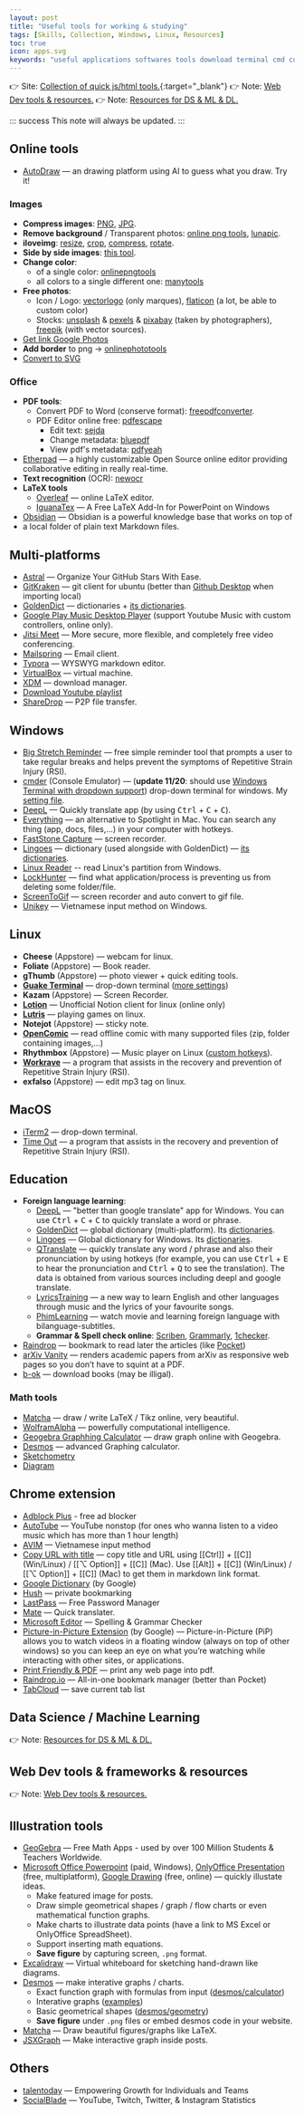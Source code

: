 ```yaml
---
layout: post
title: "Useful tools for working & studying"
tags: [Skills, Collection, Windows, Linux, Resources]
toc: true
icon: apps.svg
keywords: "useful applications softwares tools download terminal cmd commander cmder unikey vietnamese input keyboard screen to gif recorder lock hunter delete apps soft goldendict dictionary lingoes deepl translate qtranslate hotkeys google deep learning machine collection reminder stretch RSI manager IDM XDM Repetitive Strain Injury iterm2 guake drop-down quick open commanline workrave time out screentogif everything spotlight Qtranslate tabcloud avim flash video downloader hush mate pdf printer internet image photo compression jpeg png remove background transparent luna lunapic resize images iloveimg side by movie relax drawing graphviz data science dataframe huge vaex linux app ubuntu pop os mac macos office online multi platform unix windows education chrome extension plugin math html character terms application framework js java script bookmarks drawing font Illustration tools"
---
```


👉 Site: [Collection of quick js/html tools.](https://dinhanhthi.github.io/tools/){:target="_blank"}
👉 Note: [Web Dev tools & resources.](/web-dev-tools-resources/)
👉 Note: [Resources for DS & ML & DL.](/data-ml-tools-resources/)

::: success
This note will always be updated.
:::

## Online tools

- [AutoDraw](https://www.autodraw.com/) — an drawing platform using AI to guess what you draw. Try it!

### Images

- **Compress images**: [PNG](https://compresspng.com/), [JPG](https://compressjpeg.com/).
- **Remove background** / Transparent photos: [online png tools](https://onlinepngtools.com/create-transparent-png), [lunapic](https://www5.lunapic.com/editor/).
- **iloveimg**: [resize](https://www.iloveimg.com/resize-image), [crop](https://www.iloveimg.com/crop-image), [compress](https://www.iloveimg.com/compress-image), [rotate](https://www.iloveimg.com/rotate-image).
- **Side by side images**: [this tool](https://www.imgonline.com.ua/eng/combine-two-images-into-one.php).
- **Change color**:
   - of a single color: [onlinepngtools](https://onlinepngtools.com/change-png-color)
   - all colors to a single different one: [manytools](https://manytools.org/image/colorize-filter/)
- **Free photos**:
   - Icon / Logo: [vectorlogo](https://www.vectorlogo.zone/) (only marques), [flaticon](https://www.flaticon.com) (a lot, be able to custom color)
   - Stocks: [unsplash](https://unsplash.com/) & [pexels](https://www.pexels.com/) & [pixabay](https://pixabay.com/) (taken by photographers), [freepik](https://www.freepik.com/) (with vector sources).
- [Get link Google Photos](https://www.publicalbum.org/blog/embed-google-photos-video)
- **Add border** to png -> [onlinephototools](https://onlinepngtools.com/add-png-border)
- [Convert to SVG](https://www.pngtosvg.com/)

### Office

- **PDF tools**:
   - Convert PDF to Word (conserve format): [freepdfconverter](https://www.freepdfconvert.com/).
   - PDF Editor online free: [pdfescape](https://www.pdfescape.com/)
     - Edit text: [sejda](https://www.sejda.com/)
     - Change metadata: [bluepdf](http://bluepdf.com/)
     - View pdf's metadata: [pdfyeah](https://www.pdfyeah.com/view-pdf-metadata/)
- [Etherpad](https://etherpad.org/) — a highly customizable Open Source online editor providing collaborative editing in really real-time.
- **Text recognition** (OCR): [newocr](https://www.newocr.com/)
- **LaTeX tools**
   - [Overleaf](https://www.overleaf.com/) — online LaTeX editor.
   - [IguanaTex](http://www.jonathanleroux.org/software/iguanatex/) — A Free LaTeX Add-In for PowerPoint on Windows
- [Obsidian](https://obsidian.md/) — Obsidian is a powerful knowledge base that works on top of
- a local folder of plain text Markdown files.


## Multi-platforms

- [Astral](https://app.astralapp.com/auth) — Organize Your GitHub Stars With Ease.
- [GitKraken](https://www.gitkraken.com/) — git client for ubuntu (better than [Github Desktop](https://desktop.github.com/) when importing local)
- [GoldenDict](https://github.com/goldendict/goldendict/wiki/Early-Access-Builds-for-Windows?fbclid=IwAR3RVcLdpkpL2B3f1-EAiCzRqjInpy21BltlHs9SwryGuEcQ_VQPB6lftTA) — dictionaries + [its dictionaries](https://drive.google.com/open?id=1jna8_grA-wyhPrq8BiB7ypadvW3tTlIv).
- [Google Play Music Desktop Player](https://www.googleplaymusicdesktopplayer.com/) (support Youtube Music with custom controllers, online only).
- [Jitsi Meet](https://jitsi.org/jitsi-meet/) — More secure, more flexible, and completely free video conferencing.
- [Mailspring](https://getmailspring.com/) — Email client.
- [Typora](https://typora.io/) — WYSWYG markdown editor.
- [VirtualBox](https://www.virtualbox.org/) — virtual machine.
- [XDM](http://xdman.sourceforge.net/#downloads) — download manager.
- [Download Youtube playlist](https://loader.to/)
- [ShareDrop](https://www.sharedrop.io/) — P2P file transfer.

## Windows

- [Big Stretch Reminder](https://monkeymatt.com/bigstretch/) — free simple reminder tool that prompts a user to take regular breaks and helps prevent the symptoms of Repetitive Strain Injury (RSI).
- [cmder](https://cmder.net/) (Console Emulator) — (__update 11/20__: should use [Windows Terminal with dropdown support](/terminal#windows)) drop-down terminal for windows. My [setting file](https://github.com/dinhanhthi/scripts/blob/master/settings/windows/user-ConEmu.xml).
- [DeepL](https://deepl.com/) — Quickly translate app (by using <kbd>Ctrl</kbd> + <kbd>C</kbd> + <kbd>C</kbd>).
- [Everything](https://www.voidtools.com/) — an alternative to Spotlight in Mac. You can search any thing (app, docs, files,...) in your computer with hotkeys.
- [FastStone Capture](https://www.faststone.org/index.htm) — screen recorder.
- [Lingoes](http://www.lingoes.net/) — dictionary (used alongside with GoldenDict) — [its dictionaries](https://drive.google.com/open?id=1LlCtGewKiLMil-7aQFEy_tu4ir1eC_6l).
- [Linux Reader](https://www.diskinternals.com/linux-reader/) -- read Linux's partition from Windows.
- [LockHunter](https://lockhunter.com/) — find what application/process is preventing us from deleting some folder/file.
- [ScreenToGif](https://www.screentogif.com/) — screen recorder and auto convert to gif file.
- [Unikey](https://www.unikey.org/) — Vietnamese input method on Windows.

## Linux

- **Cheese** (Appstore) — webcam for linux.
- **Foliate** (Appstore) — Book reader.
- **gThumb** (Appstore) — photo viewer + quick editing tools.
- [**Guake Terminal**](http://guake-project.org/) — drop-down terminal ([more settings](terminal#guake-terminal))
- **Kazam** (Appstore) — Screen Recorder.
- [**Lotion**](https://github.com/puneetsl/lotion) — Unofficial Notion client for linux (online only)
- [**Lutris**](https://lutris.net/) — playing games on linux.
- **Notejot** (Appstore) — sticky note.
- [**OpenComic**](https://github.com/ollm/OpenComic) — read offline comic with many supported files (zip, folder containing images,...)
- **Rhythmbox** (Appstore) — Music player on Linux ([custom hotkeys](/linux-tips#media—photo—music)).
- [**Workrave**](http://www.workrave.org/) — a program that assists in the recovery and prevention of Repetitive Strain Injury (RSI).
- **exfalso** (Appstore) — edit mp3 tag on linux.

## MacOS

- [iTerm2](https://www.iterm2.com/) — drop-down terminal.
- [Time Out](https://apps.apple.com/us/app/time-out-free/id402592703?mt=12) — a program that assists in the recovery and prevention of Repetitive Strain Injury (RSI).

## Education

- **Foreign language learning**:
   - [DeepL](https://deepl.com/) — "better than google translate" app for Windows. You can use <kbd>Ctrl</kbd> + <kbd>C</kbd> + <kbd>C</kbd> to quickly translate a word or phrase.
   - [GoldenDict](https://github.com/goldendict/goldendict/wiki/Early-Access-Builds-for-Windows?fbclid=IwAR3RVcLdpkpL2B3f1-EAiCzRqjInpy21BltlHs9SwryGuEcQ_VQPB6lftTA) — global dictionary (multi-platform). Its [dictionaries](https://drive.google.com/open?id=1jna8_grA-wyhPrq8BiB7ypadvW3tTlIv).
   - [Lingoes](http://www.lingoes.net/) — Global dictionary for Windows. Its [dictionaries](https://drive.google.com/open?id=1LlCtGewKiLMil-7aQFEy_tu4ir1eC_6l).
   - [QTranslate](https://quest-app.appspot.com/) — quickly translate any word / phrase and also their pronunciation by using hotkeys (for example, you can use <kbd>Ctrl</kbd> + <kbd>E</kbd> to hear the pronunciation and <kbd>Ctrl</kbd> + <kbd>Q</kbd> to see the translation). The data is obtained from various sources including deepl and google translate.
   - [LyricsTraining](https://lyricstraining.com/) — a new way to learn English and other languages through music and the lyrics of your favourite songs.
   - [PhimLearning](http://phimlearning.com/) — watch movie and learning foreign language with bilanguage-subtitles.
   - **Grammar & Spell check online**: [Scriben](https://www.scribens.com/), [Grammarly](https://www.grammarly.com/), [1checker](http://www.1checker.com/).
- [Raindrop](raindrop.io) — bookmark to read later the articles (like [Pocket](https://app.getpocket.com/))
- [arXiv Vanity](https://www.arxiv-vanity.com/) — renders academic papers from arXiv as responsive web pages so you don’t have to squint at a PDF.
- [b-ok](https://b-ok.cc/) — download books (may be illigal).

### Math tools

- [Matcha](https://www.mathcha.io/) — draw / write LaTeX / Tikz online, very beautiful.
- [WolframAlpha](https://www.wolframalpha.com/) — powerfully computational intelligence.
- [Geogebra Graphhing Calculator](https://www.geogebra.org/graphing) — draw graph online with Geogebra.
- [Desmos](https://www.desmos.com/calculator) — advanced Graphing calculator.
- [Sketchometry](https://start.sketchometry.org/)
- [Diagram](https://app.diagrams.net/)

## Chrome extension

- [Adblock Plus](https://chrome.google.com/webstore/detail/adblock-plus-free-ad-bloc/cfhdojbkjhnklbpkdaibdccddilifddb) - free ad blocker
- [AutoTube](https://chrome.google.com/webstore/detail/autotube-youtube-nonstop/egobelhdffdoidcnhpgkngoghpiebial) — YouTube nonstop (for ones who wanna listen to a video music which has more than 1 hour length)
- [AVIM](https://chrome.google.com/webstore/detail/avim-vietnamese-input-met/opgbbffpdglhkpglnlkiclakjlpiedoh?hl=en) — Vietnamese input method
- [Copy URL with title](https://chrome.google.com/webstore/detail/copy-url-with-title/bpcogbhmkdjaohcmlghhkiohmldpnkoh) — copy title and URL using [[Ctrl]] + [[C]] (Win/Linux) / [[⌥ Option]] + [[C]] (Mac). Use [[Alt]] + [[C]] (Win/Linux) / [[⌥ Option]] + [[C]] (Mac) to get them in markdown link format.
- [Google Dictionary](https://chrome.google.com/webstore/detail/google-dictionary-by-goog/mgijmajocgfcbeboacabfgobmjgjcoja) (by Google)
- [Hush](https://chrome.google.com/webstore/detail/hush-private-bookmarking/hjmoaenjknbdehbiaeeijcppnljflkff?hl=en) — private bookmarking
- [LastPass](https://chrome.google.com/webstore/detail/lastpass-free-password-ma/hdokiejnpimakedhajhdlcegeplioahd) — Free Password Manager
- [Mate](https://chrome.google.com/webstore/detail/mate-translate-%E2%80%93-translat/ihmgiclibbndffejedjimfjmfoabpcke) — Quick translater.
- [Microsoft Editor](https://chrome.google.com/webstore/detail/microsoft-editor-spelling/gpaiobkfhnonedkhhfjpmhdalgeoebfa) — Spelling & Grammar Checker
- [Picture-in-Picture Extension](https://chrome.google.com/webstore/detail/picture-in-picture-extens/hkgfoiooedgoejojocmhlaklaeopbecg) (by Google) — Picture-in-Picture (PiP) allows you to watch videos in a floating window (always on top of other windows) so you can keep an eye on what you’re watching while interacting with other sites, or applications.
- [Print Friendly & PDF](https://chrome.google.com/webstore/detail/print-friendly-pdf/ohlencieiipommannpdfcmfdpjjmeolj?hl=en) — print any web page into pdf.
- [Raindrop.io](https://chrome.google.com/webstore/detail/raindropio/ldgfbffkinooeloadekpmfoklnobpien) — All-in-one bookmark manager (better than Pocket)
- [TabCloud](https://chrome.google.com/webstore/detail/tabcloud/npecfdijgoblfcgagoijgmgejmcpnhof) — save current tab list


## Data Science / Machine Learning

👉 Note: [Resources for DS & ML & DL.](/data-ml-tools-resources/)

## Web Dev tools & frameworks & resources

👉 Note: [Web Dev tools & resources.](/web-dev-tools-resources/)

## Illustration tools

- [GeoGebra](https://www.geogebra.org/) — Free Math Apps - used by over 100 Million Students & Teachers Worldwide.
- [Microsoft Office Powerpoint](https://www.office.com/) (paid, Windows), [OnlyOffice Presentation](https://www.onlyoffice.com/en/download-desktop.aspx) (free, multiplatform), [Google Drawing](https://docs.google.com/drawings) (free, online) — quickly illustate ideas.
   - Make featured image for posts.
   - Draw simple geometrical shapes / graph / flow charts or even mathematical function graphs.
   - Make charts to illustrate data points (have a link to MS Excel or OnlyOffice SpreadSheet).
   - Support inserting math equations.
   - __Save figure__ by capturing screen, `.png` format.
- [Excalidraw](https://excalidraw.com/) — Virtual whiteboard for sketching hand-drawn like diagrams.
- [Desmos](https://www.desmos.com/) — make interative graphs / charts.
   - Exact function graph with formulas from input ([desmos/calculator](https://www.desmos.com/calculator))
   - Interative graphs ([examples](https://www.desmos.com/math))
   - Basic geometrical shapes ([desmos/geometry](https://www.desmos.com/geometry))
   - __Save figure__ under `.png` files or embed desmos code in your website.
- [Matcha](https://www.mathcha.io/) — Draw beautiful figures/graphs like LaTeX.
- [JSXGraph](https://jsxgraph.org/wp/index.html) — Make interactive graph inside posts.

## Others

- [talentoday](https://www.talentoday.com/en/) — Empowering Growth for Individuals and Teams
- [SocialBlade](https://socialblade.com/) — YouTube, Twitch, Twitter, & Instagram Statistics
